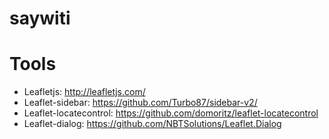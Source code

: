 # saywiti


# Tools

* Leafletjs: http://leafletjs.com/
* Leaflet-sidebar: https://github.com/Turbo87/sidebar-v2/
* Leaflet-locatecontrol: https://github.com/domoritz/leaflet-locatecontrol
* Leaflet-dialog: https://github.com/NBTSolutions/Leaflet.Dialog
